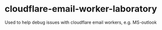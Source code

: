 # cloudflare-email-worker-laboratory
Used to help debug issues with cloudflare email workers, e.g. MS-outlook
